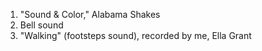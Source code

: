 1. "Sound & Color," Alabama Shakes
2. Bell sound
3. "Walking" (footsteps sound), recorded by me, Ella Grant
